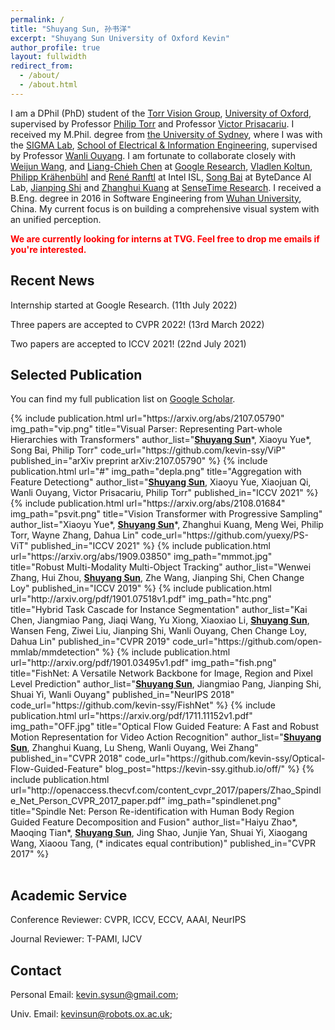 ```yaml
---
permalink: /
title: "Shuyang Sun, 孙书洋"
excerpt: "Shuyang Sun University of Oxford Kevin"
author_profile: true
layout: fullwidth
redirect_from: 
  - /about/
  - /about.html
---
```


I am a DPhil (PhD) student of the [Torr Vision Group](http://www.robots.ox.ac.uk/~tvg/), [University of Oxford](http://www.ox.ac.uk/), supervised by Professor [Philip Torr](http://www.robots.ox.ac.uk/~phst/) and Professor [Victor Prisacariu](http://www.robots.ox.ac.uk/~victor/).
I received my M.Phil. degree from [the University of Sydney](https://sydney.edu.au/), where I was with the [SIGMA Lab](https://sigmalab-usyd.github.io/),
 [School of Electrical & Information Engineering](https://sydney.edu.au/engineering/about/school-of-electrical-and-information-engineering.html), supervised by Professor [Wanli Ouyang](https://wlouyang.github.io). 
 I am fortunate to collaborate closely with [Weijun Wang](https://scholar.google.com/citations?user=xUoSmEsAAAAJ&hl=en), and [Liang-Chieh Chen](http://liangchiehchen.com/) at [Google Research](https://research.google/), [Vladlen Koltun](http://vladlen.info/), [Philipp Krähenbühl](https://www.philkr.net/) and [René Ranftl](https://scholar.google.com/citations?user=cwKg158AAAAJ&hl=en) at Intel ISL, [Song Bai](http://songbai.site/) at ByteDance AI Lab, [Jianping Shi](https://shijianping.me/) and [Zhanghui Kuang](http://jeffreykuang.github.io/) at [SenseTime Research](https://www.sensetime.com/en/).
I received a B.Eng. degree in 2016 in Software Engineering from [Wuhan University](http://www.whu.edu.cn/), China. 
My current focus is on building a comprehensive visual system with an unified perception.
 
<b><span style="color:red">We are currently looking for interns at TVG. Feel free to drop me emails if you're interested.</span></b>


## Recent News

Internship started at Google Research. (11th July 2022)

Three papers are accepted to CVPR 2022! (13rd March 2022)

Two papers are accepted to ICCV 2021! (22nd July 2021)

<!--New journey begins in Oxford. (19th Sep 2019)

The code for [FishNet](http://papers.nips.cc/paper/7356-fishnet-a-versatile-backbone-for-image-region-and-pixel-level-prediction.pdf) has been released! (29th Nov. 2018)

I have been awarded with the **NIPS Travel Award**. Many thanks to NIPS foundation!!! (16th Oct. 2018)

Our team MMDet won the <span style="color:red"> 1st place </span> of [the COCO Detection Challenge](http://cocodataset.org/#detection-leaderboard)!!! The AWESOME code has been released in the repo [mmdetection](https://github.com/open-mmlab/mmdetection) (9th Sep 2018)

 <span style="color:red"> I will graduate from USYD later in the year of 2018. Currently, I am looking for a Ph.D. opportunity all over the globe. (31st Aug. 2018)</span>

One paper has been accepted to NIPS 2018! (5th Sep. 2018)

The code for [*Optical Flow Guided Feature*](https://github.com/kevin-ssy/Optical-Flow-Guided-Feature) has been released! (9th July 2018)

I come back to SenseTime for a short internship. (4th June 2018)

One paper has been accepted by CVPR 2018. (20th Feb. 2018)

Our paper, [*Optical Flow Guided Feature*](http://openaccess.thecvf.com/content_cvpr_2018/papers/Sun_Optical_Flow_Guided_CVPR_2018_paper.pdf), has released on arXiv. (29th Nov. 2017) -->

## Selected Publication
You can find my full publication list on [Google Scholar](https://scholar.google.com/citations?user=PoAvGRMAAAAJ).

<table width="100%">
	<!-- publication 1 -->
	{%  include publication.html 
		url="https://arxiv.org/abs/2107.05790"
		img_path="vip.png"
		title="Visual Parser: Representing Part-whole Hierarchies with Transformers" 
		author_list="<b><u>Shuyang Sun</u></b>*, Xiaoyu Yue*, Song Bai, Philip Torr"
		code_url="https://github.com/kevin-ssy/ViP"
		published_in="arXiv preprint arXiv:2107.05790"
	%}	
	<!-- publication 2 -->
	{%  include publication.html 
		url="#"
		img_path="depla.png"
		title="Aggregation with Feature Detectiong" 
		author_list="<b><u>Shuyang Sun</u></b>, Xiaoyu Yue, Xiaojuan Qi, Wanli Ouyang, Victor Prisacariu, Philip Torr"
		published_in="ICCV 2021"
	%}	
	<!-- publication 3 -->
	{%  include publication.html 
		url="https://arxiv.org/abs/2108.01684"
		img_path="psvit.png"
		title="Vision Transformer with Progressive Sampling" 
		author_list="Xiaoyu Yue*, <b><u>Shuyang Sun</u></b>*, Zhanghui Kuang, Meng Wei, Philip Torr, Wayne Zhang, Dahua Lin"
		code_url="https://github.com/yuexy/PS-ViT"
		published_in="ICCV 2021"
	%}	
	<!-- publication 4 -->
	{%  include publication.html 
		url="https://arxiv.org/abs/1909.03850"
		img_path="mmmot.jpg"
		title="Robust Multi-Modality Multi-Object Tracking" 
		author_list="Wenwei Zhang, Hui Zhou, <b><u>Shuyang Sun</u></b>, Zhe Wang, Jianping Shi, Chen Change Loy"
		published_in="ICCV 2019"
	%}	
	<!-- publication 5 -->
	{%  include publication.html 
		url="http://arxiv.org/pdf/1901.07518v1.pdf"
		img_path="htc.png"
		title="Hybrid Task Cascade for Instance Segmentation" 
		author_list="Kai Chen, Jiangmiao Pang, Jiaqi Wang, Yu Xiong, Xiaoxiao Li, <b><u>Shuyang Sun</u></b>, Wansen Feng, Ziwei Liu, Jianping Shi, Wanli Ouyang, Chen Change Loy, Dahua Lin"
		published_in="CVPR 2019"
		code_url="https://github.com/open-mmlab/mmdetection"
	%}	
	<!-- publication 6 -->
	{%  include publication.html 
		url="http://arxiv.org/pdf/1901.03495v1.pdf"
		img_path="fish.png"
		title="FishNet: A Versatile Network Backbone for Image, Region and Pixel Level Prediction" 
		author_list="<b><u>Shuyang Sun</u></b>, Jiangmiao Pang, Jianping Shi, Shuai Yi, Wanli Ouyang"
		published_in="NeurIPS 2018"
		code_url="https://github.com/kevin-ssy/FishNet"
	%}
	<!-- publication 7 -->
	{%  include publication.html 
		url="https://arxiv.org/pdf/1711.11152v1.pdf"
		img_path="OFF.jpg"
		title="Optical Flow Guided Feature: A Fast and Robust Motion Representation for Video Action Recognition" 
		author_list="<b><u>Shuyang Sun</u></b>, Zhanghui Kuang, Lu Sheng, Wanli Ouyang, Wei Zhang"
		published_in="CVPR 2018"
		code_url="https://github.com/kevin-ssy/Optical-Flow-Guided-Feature"
		blog_post="https://kevin-ssy.github.io/off/"
	%}
	<!-- publication 8 -->
	{%  include publication.html 
		url="http://openaccess.thecvf.com/content_cvpr_2017/papers/Zhao_Spindle_Net_Person_CVPR_2017_paper.pdf" 
		img_path="spindlenet.png" 
		title="Spindle Net: Person Re-identification with Human Body Region Guided Feature Decomposition and Fusion" 
		author_list="Haiyu Zhao*, Maoqing Tian*, <b><u>Shuyang Sun</u></b>, Jing Shao, Junjie Yan, Shuai Yi, Xiaogang Wang, Xiaoou Tang, (* indicates equal contribution)" 
		published_in="CVPR 2017" 
	%}
</table>

## Academic Service
Conference Reviewer: CVPR, ICCV, ECCV, AAAI, NeurIPS

Journal Reviewer: T-PAMI, IJCV

## Contact
Personal Email: [kevin.sysun@gmail.com](mailto:kevin.sysun@gmail.com);

Univ. Email: [kevinsun@robots.ox.ac.uk](mailto:kevinsun@robots.ox.ac.uk);
